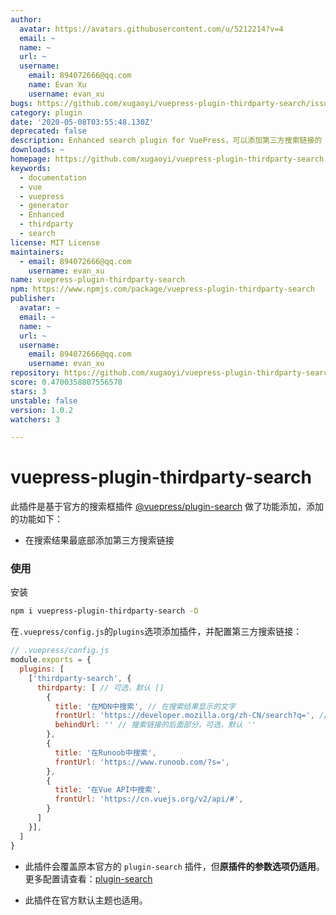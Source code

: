 ```yaml
---
author:
  avatar: https://avatars.githubusercontent.com/u/5212214?v=4
  email: ~
  name: ~
  url: ~
  username:
    email: 894072666@qq.com
    name: Evan Xu
    username: evan_xu
bugs: https://github.com/xugaoyi/vuepress-plugin-thirdparty-search/issues
category: plugin
date: '2020-05-08T03:55:48.130Z'
deprecated: false
description: Enhanced search plugin for VuePress，可以添加第三方搜索链接的 Vuepress 搜索插件
downloads: ~
homepage: https://github.com/xugaoyi/vuepress-plugin-thirdparty-search
keywords:
  - documentation
  - vue
  - vuepress
  - generator
  - Enhanced
  - thirdparty
  - search
license: MIT License
maintainers:
  - email: 894072666@qq.com
    username: evan_xu
name: vuepress-plugin-thirdparty-search
npm: https://www.npmjs.com/package/vuepress-plugin-thirdparty-search
publisher:
  avatar: ~
  email: ~
  name: ~
  url: ~
  username:
    email: 894072666@qq.com
    username: evan_xu
repository: https://github.com/xugaoyi/vuepress-plugin-thirdparty-search
score: 0.4700358807556578
stars: 3
unstable: false
version: 1.0.2
watchers: 3

---
```


# vuepress-plugin-thirdparty-search

此插件是基于官方的搜索框插件 [@vuepress/plugin-search](https://github.com/vuejs/vuepress/tree/master/packages/@vuepress/plugin-search) 做了功能添加，添加的功能如下：

* 在搜索结果最底部添加第三方搜索链接



### 使用

安装

```sh
npm i vuepress-plugin-thirdparty-search -D
```

在`.vuepress/config.js`的`plugins`选项添加插件，并配置第三方搜索链接：

```js
// .vuepress/config.js
module.exports = {
  plugins: [
    ['thirdparty-search', {
      thirdparty: [ // 可选，默认 []
        {
          title: '在MDN中搜索', // 在搜索结果显示的文字
          frontUrl: 'https://developer.mozilla.org/zh-CN/search?q=', // 搜索链接的前面部分
          behindUrl: '' // 搜索链接的后面部分，可选，默认 ''
        },
        {
          title: '在Runoob中搜索',
          frontUrl: 'https://www.runoob.com/?s=',
        },
        {
          title: '在Vue API中搜索',
          frontUrl: 'https://cn.vuejs.org/v2/api/#',
        }
      ]
    }], 
  ]
}
```

* 此插件会覆盖原本官方的 `plugin-search` 插件，但**原插件的参数选项仍适用**。更多配置请查看：[plugin-search](https://v1.vuepress.vuejs.org/plugin/official/plugin-search.html)

* 此插件在官方默认主题也适用。

